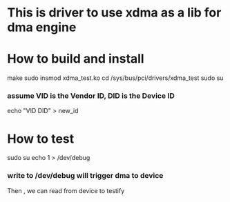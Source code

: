# This is driver to use xdma as a lib for dma engine

# How to build and install

make
sudo insmod xdma_test.ko
cd /sys/bus/pci/drivers/xdma_test
sudo su
### assume VID is the Vendor ID, DID is the Device ID
echo "VID DID" > new_id

# How to test
sudo su
echo 1 > /dev/debug
### write to /dev/debug will trigger dma to device
Then , we can read from device to testify

